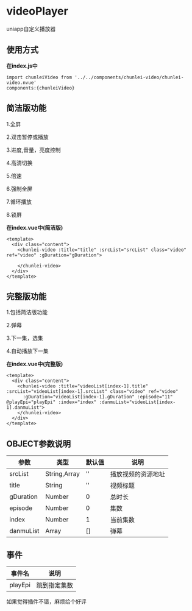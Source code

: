 # videoPlayer
uniapp自定义播放器

## 使用方式

**在index.js中**  

~~~
import chunleiVideo from '../../components/chunlei-video/chunlei-video.nvue'
components:{chunleiVideo}
~~~

## 简洁版功能
1.全屏

2.双击暂停或播放

3.进度,音量，亮度控制

4.高清切换

5.倍速

6.强制全屏

7.循环播放

8.锁屏

**在index.vue中(简洁版)**  

~~~
<template>
  <div class="content">
    <chunlei-video :title="title" :srcList="srcList" class="video" ref="video" :gDuration="gDuration">
		
    </chunlei-video>
  </div>
</template>
~~~

## 完整版功能
1.包括简洁版功能

2.弹幕

3.下一集，选集

4.自动播放下一集

**在index.vue中(完整版)**  

~~~
<template>
  <div class="content">
    <chunlei-video :title="videoList[index-1].title" :srcList="videoList[index-1].srcList" class="video" ref="video" 
      :gDuration="videoList[index-1].gDuration" :episode="11" @playEpi="playEpi" :index="index" :danmuList="videoList[index-1].danmuList">
    </chunlei-video>
  </div>
</template>
~~~

## OBJECT参数说明

| 参数 | 类型 | 默认值 | 说明 |
| --- | --- | --- | --- |
| srcList | String,Array | '' | 播放视频的资源地址 |
| title | String | '' | 视频标题 |
| gDuration | Number | 0 | 总时长 |
| episode | Number | 0 | 集数 |
| index | Number | 1 | 当前集数 |
| danmuList | Array | [] | 弹幕 |

## 事件

| 事件名 | 说明 |
| ---  | --- |
| playEpi | 跳到指定集数 |

如果觉得插件不错，麻烦给个好评


